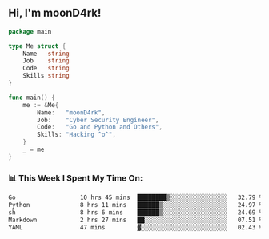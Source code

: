 <h2> Hi, I'm moonD4rk!</h2>

```go
package main

type Me struct {
	Name   string
	Job    string
	Code   string
	Skills string
}

func main() {
	me := &Me{
		Name:   "moonD4rk",
		Job:    "Cyber Security Engineer",
		Code:   "Go and Python and Others",
		Skills: "Hacking ^o^",
	}
	_ = me
}
```

<h3>📊 This Week I Spent My Time On:</h3>
<!-- <img align='right' src="https://github-readme-stats.vercel.app/api?username=moond4rk&show_icons=true&theme=radical", width="300" height="150"> -->

<!--START_SECTION:waka-->

```txt
Go                  10 hrs 45 mins  ████████▒░░░░░░░░░░░░░░░░   32.79 %
Python              8 hrs 11 mins   ██████▒░░░░░░░░░░░░░░░░░░   24.97 %
sh                  8 hrs 6 mins    ██████▒░░░░░░░░░░░░░░░░░░   24.69 %
Markdown            2 hrs 27 mins   ██░░░░░░░░░░░░░░░░░░░░░░░   07.51 %
YAML                47 mins         ▓░░░░░░░░░░░░░░░░░░░░░░░░   02.43 %
```

<!--END_SECTION:waka-->

